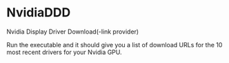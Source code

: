 # NvidiaDDD

Nvidia Display Driver Download(-link provider)

Run the executable and it should give you a list of download URLs for the 10 most recent drivers for your Nvidia GPU.

